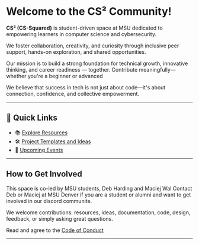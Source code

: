 # Welcome to the CS² Community!

**CS² (CS-Squared)** is student-driven space at MSU dedicated to empowering learners in computer science and cybersecurity.

We foster collaboration, creativity, and curiosity through inclusive peer support, hands-on exploration, and shared opportunities.

Our mission is to build a strong foundation for technical growth, innovative thinking, and career readiness — together. Contribute meaningfully—whether you're a beginner or advanced

We believe that success in tech is not just about code—it's about connection, confidence, and collective empowerment.

---

## 🔗 Quick Links

- 📚 [Explore Resources](https://github.com/CS2-Community/resources)
- 🛠 [Project Templates and Ideas](https://github.com/CS2-Community/projects)
- 📆 [Upcoming Events](https://github.com/CS2-Community/events)

---

## How to Get Involved

This space is co-led by MSU students, Deb Harding and Maciej Wal
Contact Deb or Maciej at MSU Denver if you are a student or alumni and want to get involved in our discord communite.

We welcome contributions: resources, ideas, documentation, code, design, feedback, or simply asking great questions.

Read and agree to the [Code of Conduct](CODE_OF_CONDUCT.md)


---



